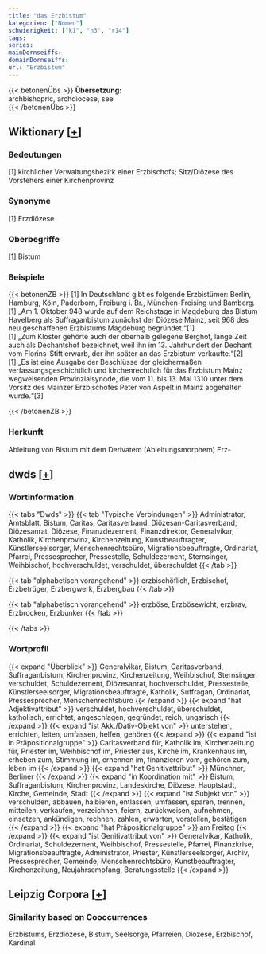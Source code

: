 ```yaml
---
title: "das Erzbistum"
kategorien: ["Nomen"]
schwierigkeit: ["k1", "h3", "r14"]
tags:
series:
mainDornseiffs:
domainDornseiffs:
url: "Erzbistum"
---
```


{{< betonenÜbs >}}
**Übersetzung:**  
archbishopric, archdiocese, see  
{{< /betonenÜbs >}}

## Wiktionary [[+](https://de.wiktionary.org/wiki/Erzbistum)]

### Bedeutungen
[1] kirchlicher Verwaltungsbezirk einer Erzbischofs; Sitz/Diözese des Vorstehers einer Kirchenprovinz  

### Synonyme
[1] Erzdiözese  

### Oberbegriffe
[1] Bistum  

### Beispiele
{{< betonenZB >}}
[1] In Deutschland gibt es folgende Erzbistümer: Berlin, Hamburg, Köln, Paderborn, Freiburg i. Br., München-Freising und Bamberg.  
[1] „Am 1. Oktober 948 wurde auf dem Reichstage in Magdeburg das Bistum Havelberg als Suffraganbistum zunächst der Diözese Mainz, seit 968 des neu geschaffenen Erzbistums Magdeburg begründet.“[1]  
[1] „Zum Kloster gehörte auch der oberhalb gelegene Berghof, lange Zeit auch als Dechantshof bezeichnet, weil ihn im 13. Jahrhundert der Dechant vom Florins-Stift erwarb, der ihn später an das Erzbistum verkaufte.“[2]  
[1] „Es ist eine Ausgabe der Beschlüsse der gleichermaßen verfassungsgeschichtlich und kirchenrechtlich für das Erzbistum Mainz wegweisenden Provinzialsynode, die vom 11. bis 13. Mai 1310 unter dem Vorsitz des Mainzer Erzbischofes Peter von Aspelt in Mainz abgehalten wurde.“[3]  

{{< /betonenZB >}}
### Herkunft
Ableitung von Bistum mit dem Derivatem (Ableitungsmorphem) Erz-  



## dwds [[+](https://www.dwds.de/wb/Erzbistum)]

### Wortinformation
{{< tabs "Dwds" >}}
{{< tab "Typische Verbindungen" >}}
Administrator, Amtsblatt, Bistum, Caritas, Caritasverband, Diözesan-Caritasverband, Diözesanrat, Diözese, Finanzdezernent, Finanzdirektor, Generalvikar, Katholik, Kirchenprovinz, Kirchenzeitung, Kunstbeauftragter, Künstlerseelsorger, Menschenrechtsbüro, Migrationsbeauftragte, Ordinariat, Pfarrei, Pressesprecher, Pressestelle, Schuldezernent, Sternsinger, Weihbischof, hochverschuldet, verschuldet, überschuldet
{{< /tab >}}

{{< tab "alphabetisch vorangehend" >}}
erzbischöflich, Erzbischof, Erzbetrüger, Erzbergwerk, Erzbergbau
{{< /tab >}}

{{< tab "alphabetisch vorangehend" >}}
erzböse, Erzbösewicht, erzbrav, Erzbrocken, Erzbunker
{{< /tab >}}

{{< /tabs >}}

### Wortprofil
{{< expand "Überblick" >}} Generalvikar, Bistum, Caritasverband, Suffraganbistum, Kirchenprovinz, Kirchenzeitung, Weihbischof, Sternsinger, verschuldet, Schuldezernent, Diözesanrat, hochverschuldet, Pressestelle, Künstlerseelsorger, Migrationsbeauftragte, Katholik, Suffragan, Ordinariat, Pressesprecher, Menschenrechtsbüro {{< /expand >}}
{{< expand "hat Adjektivattribut" >}} verschuldet, hochverschuldet, überschuldet, katholisch, errichtet, angeschlagen, gegründet, reich, ungarisch {{< /expand >}}
{{< expand "ist Akk./Dativ-Objekt von" >}} unterstehen, errichten, leiten, umfassen, helfen, gehören {{< /expand >}}
{{< expand "ist in Präpositionalgruppe" >}} Caritasverband für, Katholik im, Kirchenzeitung für, Priester im, Weihbischof im, Priester aus, Kirche im, Krankenhaus im, erheben zum, Stimmung im, ernennen im, finanzieren vom, gehören zum, leben im {{< /expand >}}
{{< expand "hat Genitivattribut" >}} Münchner, Berliner {{< /expand >}}
{{< expand "in Koordination mit" >}} Bistum, Suffraganbistum, Kirchenprovinz, Landeskirche, Diözese, Hauptstadt, Kirche, Gemeinde, Stadt {{< /expand >}}
{{< expand "ist Subjekt von" >}} verschulden, abbauen, halbieren, entlassen, umfassen, sparen, trennen, mitteilen, verkaufen, verzeichnen, feiern, zurückweisen, aufnehmen, einsetzen, ankündigen, rechnen, zahlen, erwarten, vorstellen, bestätigen {{< /expand >}}
{{< expand "hat Präpositionalgruppe" >}} am Freitag {{< /expand >}}
{{< expand "ist Genitivattribut von" >}} Generalvikar, Katholik, Ordinariat, Schuldezernent, Weihbischof, Pressestelle, Pfarrei, Finanzkrise, Migrationsbeauftragte, Administrator, Priester, Künstlerseelsorger, Archiv, Pressesprecher, Gemeinde, Menschenrechtsbüro, Kunstbeauftragter, Kirchenzeitung, Neujahrsempfang, Beratungsstelle {{< /expand >}}

## Leipzig Corpora [[+](https://corpora.uni-leipzig.de/en/res?word=Erzbistum&corpusId=deu_newscrawl-public_2018)]


### Similarity based on Cooccurrences
Erzbistums, Erzdiözese, Bistum, Seelsorge, Pfarreien, Diözese, Erzbischof, Kardinal


